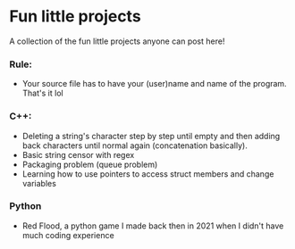 # Fun little projects
 A collection of the fun little projects anyone can post here!
 ### Rule:
 - Your source file has to have your (user)name and name of the program. That's it lol
 ### C++:
- Deleting a string's character step by step until empty and then adding back characters until normal again (concatenation basically).
- Basic string censor with regex
- Packaging problem (queue problem)
- Learning how to use pointers to access struct members and change variables
### Python
- Red Flood, a python game I made back then in 2021 when I didn't have much coding experience
